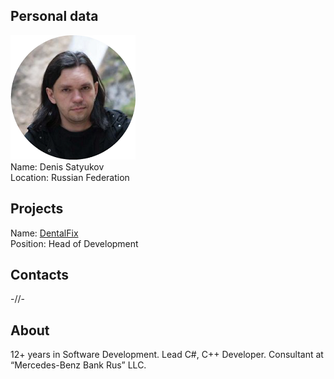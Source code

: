 ## Personal data
![denis satyukov photo](photo/denis_satyukov.png)  
Name:   Denis Satyukov  
Location: Russian Federation  
## Projects 
Name: [DentalFix](../projects/dentalfix.md)  
Position: Head of Development    
## Contacts
-//-
## About
12+ years in Software Development. Lead C#, C++ Developer. Consultant at “Mercedes-Benz Bank Rus” LLC.
